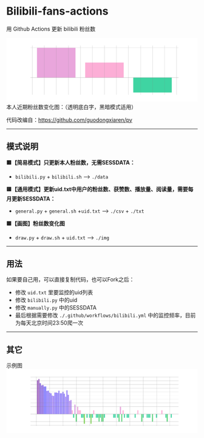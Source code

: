# Bilibili-fans-actions
用 Github Actions 更新 bilibili 粉丝数

![本人粉丝数变化](img/22245854_diff_follower.png?raw=true)
本人近期粉丝数变化图：（透明底白字，黑暗模式适用）


代码改编自：https://github.com/guodongxiaren/py

---
## 模式说明
**🟥【简易模式】只更新本人粉丝数，无需SESSDATA：**
- `bilibili.py` + `bilibili.sh` --> `./data` 

**🟨【通用模式】更新uid.txt中用户的粉丝数、获赞数、播放量、阅读量，需要每月更新SESSDATA：**
- `general.py` + `general.sh` +`uid.txt` --> `./csv` + `./txt`

**🟦【画图】粉丝数变化图**
- `draw.py` + `draw.sh` + `uid.txt` --> `./img`

---
## 用法
如果要自己用，可以直接复制代码，也可以Fork之后：
- 修改 `uid.txt` 里要监控的uid列表
- 修改 `bilibili.py` 中的uid
- 修改 `manually.py` 中的SESSDATA
- 最后根据需要修改 `./.github/workflows/bilibili.yml` 中的监控频率，目前为每天北京时间23:50爬一次

---
## 其它
示例图
![示例图](img/example.png?raw=true)
